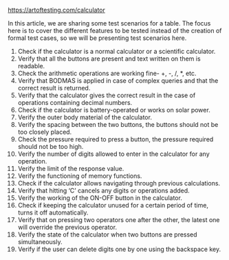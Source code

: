 https://artoftesting.com/calculator

In this article, we are sharing some test scenarios for a table. The focus here is to cover the different features to be tested instead of the creation of formal test cases, so we will be presenting test scenarios here.


1. Check if the calculator is a normal calculator or a scientific calculator.
1. Verify that all the buttons are present and text written on them is readable.
1. Check the arithmetic operations are working fine- +, -, /, *, etc.
1. Verify that BODMAS is applied in case of complex queries and that the correct result is returned.
1. Verify that the calculator gives the correct result in the case of operations containing decimal numbers.
1. Check if the calculator is battery-operated or works on solar power.
1. Verify the outer body material of the calculator.
1. Verify the spacing between the two buttons, the buttons should not be too closely placed.
1. Check the pressure required to press a button, the pressure required should not be too high.
1. Verify the number of digits allowed to enter in the calculator for any operation.
1. Verify the limit of the response value.
1. Verify the functioning of memory functions.
1. Check if the calculator allows navigating through previous calculations.
1. Verify that hitting ‘C’ cancels any digits or operations added.
1. Verify the working of the ON-OFF button in the calculator.
1. Check if keeping the calculator unused for a certain period of time, turns it off automatically.
1. Verify that on pressing two operators one after the other, the latest one will override the previous operator.
1. Verify the state of the calculator when two buttons are pressed simultaneously.
1. Verify if the user can delete digits one by one using the backspace key.